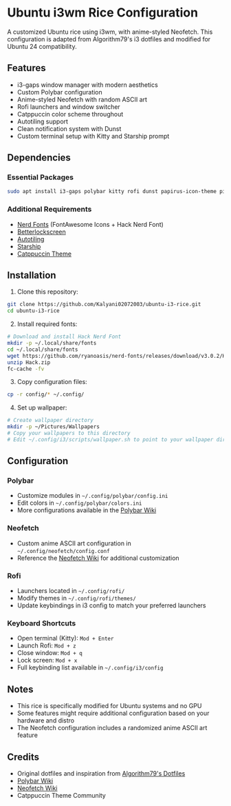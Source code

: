 # Ubuntu i3wm Rice Configuration

A customized Ubuntu rice using i3wm, with anime-styled Neofetch. This configuration is adapted from Algorithm79's i3 dotfiles and modified for Ubuntu 24 compatibility.

## Features

- i3-gaps window manager with modern aesthetics
- Custom Polybar configuration
- Anime-styled Neofetch with random ASCII art
- Rofi launchers and window switcher
- Catppuccin color scheme throughout
- Autotiling support
- Clean notification system with Dunst
- Custom terminal setup with Kitty and Starship prompt

## Dependencies

### Essential Packages
```bash
sudo apt install i3-gaps polybar kitty rofi dunst papirus-icon-theme picom feh neofetch
```

### Additional Requirements
- [Nerd Fonts](https://www.nerdfonts.com/) (FontAwesome Icons + Hack Nerd Font)
- [Betterlockscreen](https://github.com/betterlockscreen/betterlockscreen)
- [Autotiling](https://github.com/nwg-piotr/autotiling)
- [Starship](https://starship.rs/)
- [Catppuccin Theme](https://github.com/catppuccin/catppuccin)

## Installation

1. Clone this repository:
```bash
git clone https://github.com/Kalyani02072003/ubuntu-i3-rice.git
cd ubuntu-i3-rice
```

2. Install required fonts:
```bash
# Download and install Hack Nerd Font
mkdir -p ~/.local/share/fonts
cd ~/.local/share/fonts
wget https://github.com/ryanoasis/nerd-fonts/releases/download/v3.0.2/Hack.zip
unzip Hack.zip
fc-cache -fv
```

3. Copy configuration files:
```bash
cp -r config/* ~/.config/
```

4. Set up wallpaper:
```bash
# Create wallpaper directory
mkdir -p ~/Pictures/Wallpapers
# Copy your wallpapers to this directory
# Edit ~/.config/i3/scripts/wallpaper.sh to point to your wallpaper directory
```

## Configuration

### Polybar
- Customize modules in `~/.config/polybar/config.ini`
- Edit colors in `~/.config/polybar/colors.ini`
- More configurations available in the [Polybar Wiki](https://github.com/polybar/polybar/wiki)

### Neofetch
- Custom anime ASCII art configuration in `~/.config/neofetch/config.conf`
- Reference the [Neofetch Wiki](https://github.com/dylanaraps/neofetch/wiki) for additional customization

### Rofi
- Launchers located in `~/.config/rofi/`
- Modify themes in `~/.config/rofi/themes/`
- Update keybindings in i3 config to match your preferred launchers

### Keyboard Shortcuts
- Open terminal (Kitty): `Mod + Enter`
- Launch Rofi: `Mod + z`
- Close window: `Mod + q`
- Lock screen: `Mod + x`
- Full keybinding list available in `~/.config/i3/config`

## Notes
- This rice is specifically modified for Ubuntu systems and no GPU
- Some features might require additional configuration based on your hardware and distro
- The Neofetch configuration includes a randomized anime ASCII art feature

## Credits
- Original dotfiles and inspiration from [Algorithm79's Dotfiles](https://github.com/Algorithm79/Dotfiles_i3)
- [Polybar Wiki](https://github.com/polybar/polybar/wiki)
- [Neofetch Wiki](https://github.com/dylanaraps/neofetch/wiki)
- Catppuccin Theme Community
